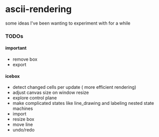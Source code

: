# ascii-rendering

some ideas I've been wanting to experiment with for a while


### TODOs

#### important
* remove box
* export


#### icebox
* detect changed cells per update ( more efficient rendering)
* adjust canvas size on window resize
* explore control plane
* make complicated states like line_drawing and labeling nested state machines
* import
* resize box
* move line
* undo/redo

